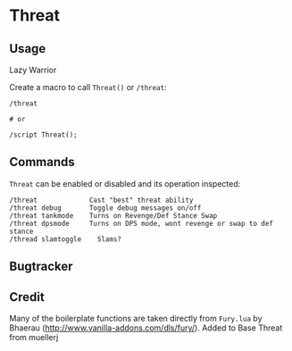 # Threat

## Usage

Lazy Warrior

Create a macro to call `Threat()` or `/threat`:

    /threat

    # or

    /script Threat();

## Commands

`Threat` can be enabled or disabled and its operation inspected:

    /threat             Cast "best" threat ability
    /threat debug       Toggle debug messages on/off
    /threat tankmode    Turns on Revenge/Def Stance Swap
    /threat dpsmode     Turns on DPS mode, wont revenge or swap to def stance
    /thread slamtoggle    Slams?

## Bugtracker

## Credit

Many of the boilerplate functions are taken directly from `Fury.lua` by Bhaerau
(http://www.vanilla-addons.com/dls/fury/).
Added to Base Threat from muellerj

